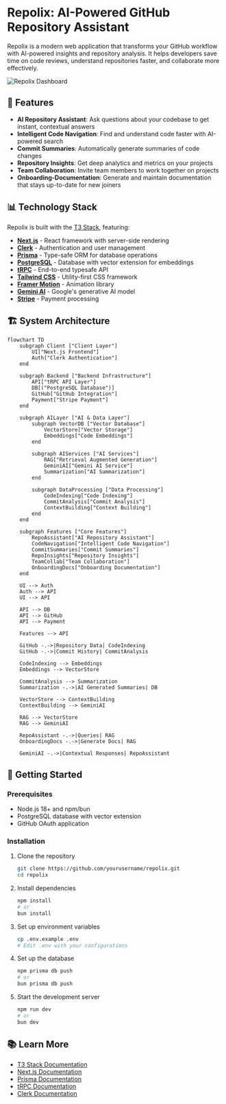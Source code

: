 # Repolix: AI-Powered GitHub Repository Assistant

Repolix is a modern web application that transforms your GitHub workflow with AI-powered insights and repository analysis. It helps developers save time on code reviews, understand repositories faster, and collaborate more effectively.

![Repolix Dashboard](/images/product-dashboard.png)

## 🚀 Features

- **AI Repository Assistant**: Ask questions about your codebase to get instant, contextual answers
- **Intelligent Code Navigation**: Find and understand code faster with AI-powered search
- **Commit Summaries**: Automatically generate summaries of code changes
- **Repository Insights**: Get deep analytics and metrics on your projects
- **Team Collaboration**: Invite team members to work together on projects
- **Onboarding-Documentation**: Generate and maintain documentation that stays up-to-date for new joiners

## 📊 Technology Stack

Repolix is built with the [T3 Stack](https://create.t3.gg/), featuring:

- **[Next.js](https://nextjs.org)** - React framework with server-side rendering
- **[Clerk](https://clerk.dev)** - Authentication and user management
- **[Prisma](https://prisma.io)** - Type-safe ORM for database operations
- **[PostgreSQL](https://www.postgresql.org/)** - Database with vector extension for embeddings
- **[tRPC](https://trpc.io)** - End-to-end typesafe API
- **[Tailwind CSS](https://tailwindcss.com)** - Utility-first CSS framework
- **[Framer Motion](https://www.framer.com/motion/)** - Animation library
- **[Gemini AI](https://ai.google.dev/)** - Google's generative AI model
- **[Stripe](https://stripe.com)** - Payment processing

## 🏗️ System Architecture

```mermaid
flowchart TD
    subgraph Client ["Client Layer"]
        UI["Next.js Frontend"]
        Auth["Clerk Authentication"]
    end

    subgraph Backend ["Backend Infrastructure"]
        API["tRPC API Layer"]
        DB[("PostgreSQL Database")]
        GitHub["GitHub Integration"]
        Payment["Stripe Payment"]
    end

    subgraph AILayer ["AI & Data Layer"]
        subgraph VectorDB ["Vector Database"]
            VectorStore["Vector Storage"]
            Embeddings["Code Embeddings"]
        end
        
        subgraph AIServices ["AI Services"]
            RAG["Retrieval Augmented Generation"]
            GeminiAI["Gemini AI Service"]
            Summarization["AI Summarization"]
        end
        
        subgraph DataProcessing ["Data Processing"]
            CodeIndexing["Code Indexing"]
            CommitAnalysis["Commit Analysis"]
            ContextBuilding["Context Building"]
        end
    end

    subgraph Features ["Core Features"]
        RepoAssistant["AI Repository Assistant"]
        CodeNavigation["Intelligent Code Navigation"]
        CommitSummaries["Commit Summaries"]
        RepoInsights["Repository Insights"]
        TeamCollab["Team Collaboration"]
        OnboardingDocs["Onboarding Documentation"]
    end

    UI --> Auth
    Auth --> API
    UI --> API

    API --> DB
    API --> GitHub
    API --> Payment

    Features --> API

    GitHub -.->|Repository Data| CodeIndexing
    GitHub -.->|Commit History| CommitAnalysis
    
    CodeIndexing --> Embeddings
    Embeddings --> VectorStore
    
    CommitAnalysis --> Summarization
    Summarization -.->|AI Generated Summaries| DB
    
    VectorStore --> ContextBuilding
    ContextBuilding --> GeminiAI
    
    RAG --> VectorStore
    RAG --> GeminiAI
    
    RepoAssistant -.->|Queries| RAG
    OnboardingDocs -.->|Generate Docs| RAG
    
    GeminiAI -.->|Contextual Responses| RepoAssistant
```

## 🚀 Getting Started

### Prerequisites

- Node.js 18+ and npm/bun
- PostgreSQL database with vector extension
- GitHub OAuth application

### Installation

1. Clone the repository
   ```bash
   git clone https://github.com/yourusername/repolix.git
   cd repolix
   ```

2. Install dependencies
   ```bash
   npm install
   # or
   bun install
   ```

3. Set up environment variables
   ```bash
   cp .env.example .env
   # Edit .env with your configurations
   ```

4. Set up the database
   ```bash
   npm prisma db push
   # or
   bun prisma db push
   ```

5. Start the development server
   ```bash
   npm run dev
   # or
   bun dev
   ```

## 📚 Learn More

- [T3 Stack Documentation](https://create.t3.gg/)
- [Next.js Documentation](https://nextjs.org/docs)
- [Prisma Documentation](https://www.prisma.io/docs)
- [tRPC Documentation](https://trpc.io/docs)
- [Clerk Documentation](https://clerk.dev/docs)

